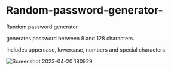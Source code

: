 # Random-password-generator-
Random password generator 

generates password between 8 and 128 characters.

includes uppercase, lowercase, numbers and special characters


![Screenshot 2023-04-20 180929](https://user-images.githubusercontent.com/107962491/233497978-32dbd85f-4513-4d5e-ac5c-d453ee94154a.png)
